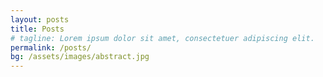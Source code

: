 ```yaml
---
layout: posts
title: Posts
# tagline: Lorem ipsum dolor sit amet, consectetuer adipiscing elit.
permalink: /posts/
bg: /assets/images/abstract.jpg
---
```

